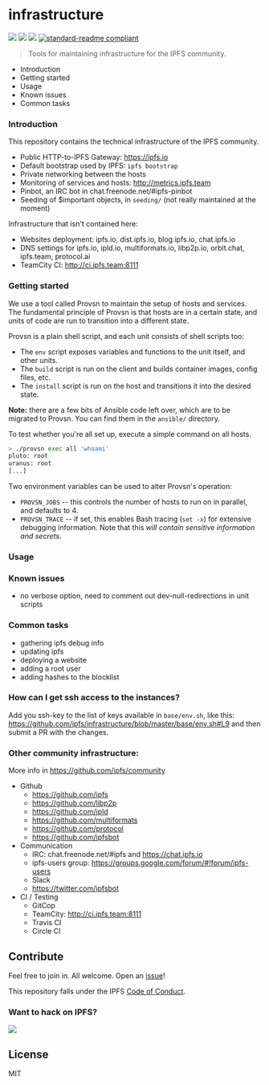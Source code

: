# infrastructure

[![](https://img.shields.io/badge/made%20by-Protocol%20Labs-blue.svg?style=flat-square)](http://ipn.io)
[![](https://img.shields.io/badge/project-IPFS-blue.svg?style=flat-square)](http://ipfs.io/)
[![](https://img.shields.io/badge/freenode-%23ipfs-blue.svg?style=flat-square)](http://webchat.freenode.net/?channels=%23ipfs)
[![standard-readme compliant](https://img.shields.io/badge/standard--readme-OK-green.svg?style=flat-square)](https://github.com/RichardLitt/standard-readme)

> Tools for maintaining infrastructure for the IPFS community.

- Introduction
- Getting started
- Usage
- Known issues
- Common tasks

### Introduction

This repository contains the technical infrastructure of the IPFS community.

- Public HTTP-to-IPFS Gateway: https://ipfs.io
- Default bootstrap used by IPFS: `ipfs bootstrap`
- Private networking between the hosts
- Monitoring of services and hosts: http://metrics.ipfs.team
- Pinbot, an IRC bot in chat.freenode.net/#ipfs-pinbot
- Seeding of $important objects, in `seeding/` (not really maintained at the moment)

Infrastructure that isn't contained here:

- Websites deployment: ipfs.io, dist.ipfs.io, blog.ipfs.io, chat.ipfs.io
- DNS settings for ipfs.io, ipld.io, multiformats.io, libp2p.io, orbit.chat, ipfs.team, protocol.ai
- TeamCity CI: http://ci.ipfs.team:8111

### Getting started

We use a tool called Provsn to maintain the setup of hosts and services.
The fundamental principle of Provsn is that hosts are in a certain state,
and units of code are run to transition into a different state.

Provsn is a plain shell script, and each unit consists of shell scripts too:
- The `env` script exposes variables and functions to the unit itself, and other units.
- The `build` script is run on the client and builds container images, config files, etc.
- The `install` script is run on the host and transitions it into the desired state.

**Note:** there are a few bits of Ansible code left over, which are to be migrated to Provsn.
You can find them in the `ansible/` directory.

To test whether you're all set up, execute a simple command on all hosts.

```sh
> ./provsn exec all 'whoami'
pluto: root
uranus: root
[...]
```

Two environment variables can be used to alter Provsn's operation:

- `PROVSN_JOBS` -- this controls the number of hosts to run on in parallel, and defaults to 4.
- `PROVSN_TRACE` -- if set, this enables Bash tracing (`set -x`) for extensive debugging information.
  Note that this *will contain sensitive information and secrets*.

### Usage

### Known issues

- no verbose option, need to comment out dev-null-redirections in unit scripts

### Common tasks

- gathering ipfs debug info
- updating ipfs
- deploying a website
- adding a root user
- adding hashes to the blocklist

### How can I get ssh access to the instances?

Add you ssh-key to the list of keys available in `base/env.sh`, like this: https://github.com/ipfs/infrastructure/blob/master/base/env.sh#L9 and then submit a PR with the changes.

### Other community infrastructure:

More info in https://github.com/ipfs/community

- Github
  - https://github.com/ipfs
  - https://github.com/libp2p
  - https://github.com/ipld
  - https://github.com/multiformats
  - https://github.com/protocol
  - https://github.com/ipfsbot
- Communication
  - IRC: chat.freenode.net/#ipfs and https://chat.ipfs.io
  - ipfs-users group: https://groups.google.com/forum/#!forum/ipfs-users
  - Slack
  - https://twitter.com/ipfsbot
- CI / Testing
  - GitCop
  - TeamCity: http://ci.ipfs.team:8111
  - Travis CI
  - Circle CI

## Contribute

Feel free to join in. All welcome. Open an [issue](https://github.com/ipfs/infrastructure/issues)!

This repository falls under the IPFS [Code of Conduct](https://github.com/ipfs/community/blob/master/code-of-conduct.md).

### Want to hack on IPFS?

[![](https://cdn.rawgit.com/jbenet/contribute-ipfs-gif/master/img/contribute.gif)](https://github.com/ipfs/community/blob/master/contributing.md)

## License

MIT
